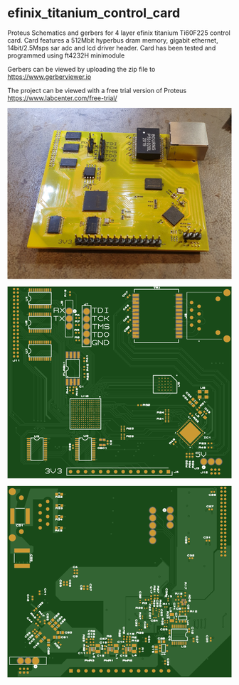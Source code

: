# efinix_titanium_control_card
Proteus Schematics and gerbers for 4 layer efinix titanium Ti60F225 control card. Card features a 512Mbit hyperbus dram memory, gigabit ethernet, 14bit/2.5Msps sar adc and lcd driver header. Card has been tested and programmed using ft4232H minimodule

Gerbers can be viewed by uploading the zip file to
https://www.gerberviewer.io

The project can be viewed with a free trial version of Proteus
https://www.labcenter.com/free-trial/

<p align="center">
  <img width="550px" src="figures/control_card.jpg"/></a>
</p>

<p align="center">
  <img width="550px" src="figures/top_copper.png"/></a>
</p>

<p align="center">
  <img width="550px" src="figures/bottom_copper.png"/></a>
</p>
